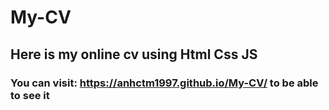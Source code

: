 # My-CV
## Here is my online cv using Html Css JS
### You can visit: https://anhctm1997.github.io/My-CV/ to be able to see it
